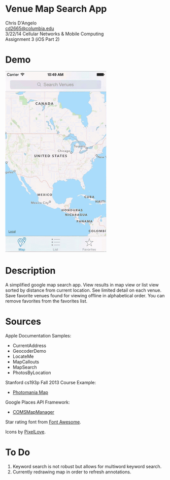 Venue Map Search App
===================
 
Chris D'Angelo  
cd2665@columbia.edu  
3/22/14
Cellular Networks & Mobile Computing  
Assignment 3 (iOS Part 2)

Demo
====
![alt tag](github-assets/quick-tour.gif)

Description
==========

A simplified google map search app. View results in map view or list view sorted by distance from current location. 
See limited detail on each venue. Save favorite venues found for viewing offline in alphabetical order.
You can remove favorites from the favorites list.

Sources
=======

Apple Documentation Samples:  
* CurrentAddress  
* GeocoderDemo  
* LocateMe  
* MapCallouts  
* MapSearch  
* PhotosByLocation  

Stanford cs193p Fall 2013 Course Example:  
* [Photomania Map](http://www.stanford.edu/class/cs193p/cgi-bin/drupal/downloads-2013-winter)
    
Google Places API Framework:  
* [COMSMapManager](https://github.com/williamFalcon/6998GoogleMapsFramework)

Star rating font from [Font Awesome](http://fortawesome.github.io/Font-Awesome/).

Icons by [PixelLove](http://www.pixellove.com).


To Do
=====

1.  Keyword search is not robust but allows for multiword keyword search.
2.  Currently redrawing map in order to refresh annotations.
